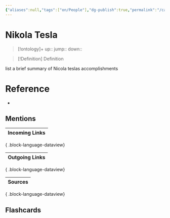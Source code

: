 ```yaml
---
{"aliases":null,"tags":["on/People"],"dg-publish":true,"permalink":"/cards/nikola-tesla/","dgPassFrontmatter":true}
---
```


# Nikola Tesla

> [!ontology]+
> up:: 
> jump:: 
> down:: 

> [!Definition] Definition
> 

️️️️list a brief summary of Nicola teslas accomplishments

# Reference
- 

## Mentions
| Incoming Links |
| -------------- |

{ .block-language-dataview}

| Outgoing Links |
| -------------- |

{ .block-language-dataview}

| Sources |
| ------- |

{ .block-language-dataview}

## Flashcards
